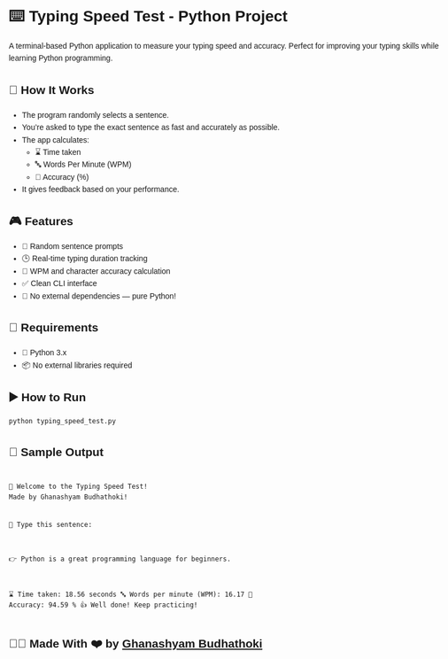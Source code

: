 <!DOCTYPE html>
<html lang="en">
<head>
  <meta charset="UTF-8" />
</head>
<body style="font-family: Arial, sans-serif; max-width: 800px; margin: auto; padding: 20px; line-height: 1.6;">
  <h1>⌨️ Typing Speed Test - Python Project</h1>
  <p>A terminal-based Python application to measure your typing speed and accuracy. Perfect for improving your typing skills while learning Python programming.</p>

  <h2>📌 How It Works</h2>
  <ul>
    <li>The program randomly selects a sentence.</li>
    <li>You’re asked to type the exact sentence as fast and accurately as possible.</li>
    <li>The app calculates:
      <ul>
        <li>⌛ Time taken</li>
        <li>🔤 Words Per Minute (WPM)</li>
        <li>🎯 Accuracy (%)</li>
      </ul>
    </li>
    <li>It gives feedback based on your performance.</li>
  </ul>

  <h2>🎮 Features</h2>
  <ul>
    <li>📝 Random sentence prompts</li>
    <li>🕒 Real-time typing duration tracking</li>
    <li>🔢 WPM and character accuracy calculation</li>
    <li>✅ Clean CLI interface</li>
    <li>🚫 No external dependencies — pure Python!</li>
  </ul>

  <h2>📂 Requirements</h2>
  <ul>
    <li>🐍 Python 3.x</li>
    <li>📦 No external libraries required</li>
  </ul>

  <h2>▶️ How to Run</h2>
  <pre><code>python typing_speed_test.py</code></pre>

  <h2>📸 Sample Output</h2>
  <pre><code>
💬 Welcome to the Typing Speed Test!
Made by Ghanashyam Budhathoki!

📝 Type this sentence:

👉 Python is a great programming language for beginners.

⌛ Time taken: 18.56 seconds
🔤 Words per minute (WPM): 16.17
🎯 Accuracy: 94.59 %
👍 Well done! Keep practicing!
  </code></pre>

  <h2>🧑‍🎓 Made With ❤️ by <a href="https://github.com/ghanashyambudhathoki01" target="_blank">Ghanashyam Budhathoki</a></h2>
</body>
</html>
